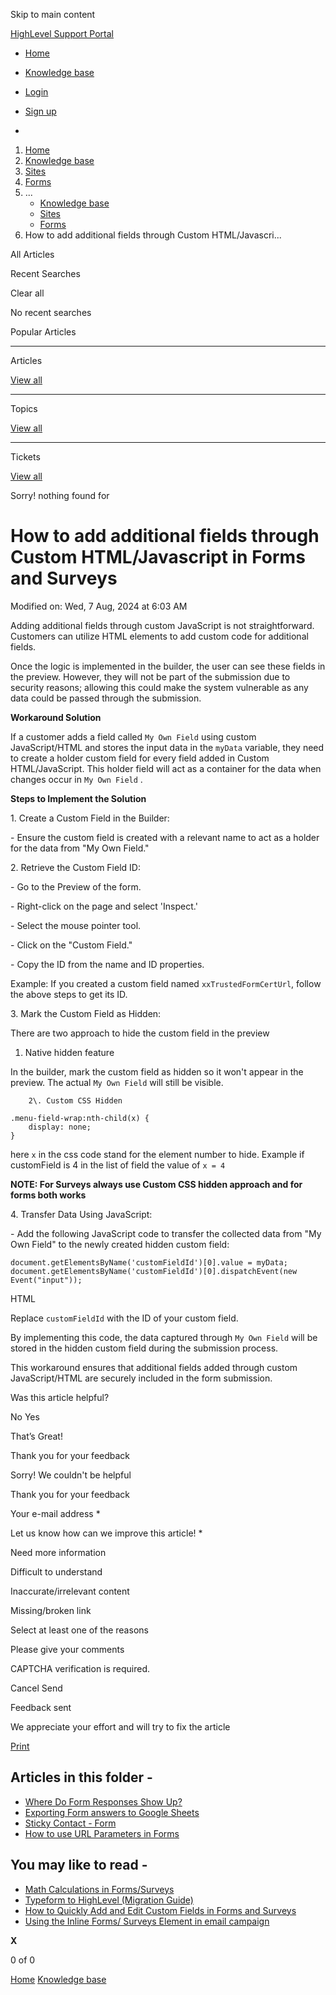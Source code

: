 Skip to main content

[ HighLevel Support Portal ](https://help.gohighlevel.com)

  * [ Home ](/support/home)
  * [ Knowledge base ](/support/solutions)

  * [Login](/support/login)
  * [Sign up](/support/signup)
  * 

  1. [Home](/support/home)
  2. [Knowledge base](/support/solutions)
  3. [Sites](/support/solutions/48000449581)
  4. [Forms](/support/solutions/folders/48000665899)
  5. ... 
     * [Knowledge base](/support/solutions)
     * [Sites](/support/solutions/48000449581)
     * [Forms](/support/solutions/folders/48000665899)
  6. How to add additional fields through Custom HTML/Javascri...

All  Articles 

Recent Searches

Clear all

No recent searches

Popular Articles

* * *

Articles

[View all](/support/search/solutions)

* * *

Topics

[View all](/support/search/topics)

* * *

Tickets

[View all](/support/search/tickets)

Sorry! nothing found for   

# How to add additional fields through Custom HTML/Javascript in Forms and Surveys

Modified on: Wed, 7 Aug, 2024 at 6:03 AM

Adding additional fields through custom JavaScript is not straightforward. Customers can utilize HTML elements to add custom code for additional fields. 

Once the logic is implemented in the builder, the user can see these fields in the preview. However, they will not be part of the submission due to security reasons; allowing this could make the system vulnerable as any data could be passed through the submission.

**Workaround Solution**

If a customer adds a field called  `My Own Field`  using custom JavaScript/HTML and stores the input data in the `myData`  variable, they need to create a holder custom field for every field added in Custom HTML/JavaScript. This holder field will act as a container for the data when changes occur in `My Own Field` .

**Steps to Implement the Solution**

1\. Create a Custom Field in the Builder:

   \- Ensure the custom field is created with a relevant name to act as a holder for the data from "My Own Field."

2\. Retrieve the Custom Field ID:

   \- Go to the Preview of the form.

   \- Right-click on the page and select 'Inspect.'

   \- Select the mouse pointer tool.

   \- Click on the "Custom Field."

   \- Copy the ID from the name and ID properties.

Example: If you created a custom field named `xxTrustedFormCertUrl`, follow the above steps to get its ID.

3\. Mark the Custom Field as Hidden:

There are two approach to hide the custom field in the preview

  1. Native hidden feature

In the builder, mark the custom field as hidden so it won't appear in the preview. The actual `My Own Field`  will still be visible.

        2\. Custom CSS Hidden

    .menu-field-wrap:nth-child(x) { 
        display: none; 
    }

here `x` in the css code stand for the element number to hide. Example if customField is 4 in the list of field the value of `x = 4`   

**NOTE: For Surveys always use Custom CSS hidden approach and for forms both works**

4\. Transfer Data Using JavaScript:

   \- Add the following JavaScript code to transfer the collected data from "My Own Field" to the newly created hidden custom field:

    document.getElementsByName('customFieldId')[0].value = myData;    
    document.getElementsByName('customFieldId')[0].dispatchEvent(new Event("input"));

HTML

Replace `customFieldId` with the ID of your custom field.

By implementing this code, the data captured through `My Own Field`  will be stored in the hidden custom field during the submission process.

This workaround ensures that additional fields added through custom JavaScript/HTML are securely included in the form submission.

Was this article helpful?

No  Yes 

That’s Great!

Thank you for your feedback

Sorry! We couldn't be helpful

Thank you for your feedback

Your e-mail address *

Let us know how can we improve this article! *

Need more information 

Difficult to understand 

Inaccurate/irrelevant content 

Missing/broken link 

Select at least one of the reasons 

Please give your comments 

CAPTCHA verification is required. 

Cancel  Send 

Feedback sent

We appreciate your effort and will try to fix the article

[Print](javascript:print\(\))

## Articles in this folder -

  * [Where Do Form Responses Show Up?](/support/solutions/articles/48000979916-where-do-form-responses-show-up-)
  * [Exporting Form answers to Google Sheets](/support/solutions/articles/48000979918-exporting-form-answers-to-google-sheets)
  * [Sticky Contact - Form](/support/solutions/articles/48000979919-sticky-contact-form)
  * [How to use URL Parameters in Forms](/support/solutions/articles/48001164119-how-to-use-url-parameters-in-forms)

## You may like to read -

  * [Math Calculations in Forms/Surveys](/support/solutions/articles/155000003634-math-calculations-in-forms-surveys)
  * [Typeform to HighLevel (Migration Guide)](/support/solutions/articles/155000003331-typeform-to-highlevel-migration-guide-)
  * [How to Quickly Add and Edit Custom Fields in Forms and Surveys](/support/solutions/articles/155000003223-how-to-quickly-add-and-edit-custom-fields-in-forms-and-surveys)
  * [Using the Inline Forms/ Surveys Element in email campaign](/support/solutions/articles/155000003912-using-the-inline-forms-surveys-element-in-email-campaign)

**X**

0 of 0 []()

[Home](/support/home) [Knowledge base](/support/solutions)
